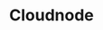 ---
blog: https://blog.cloudno.de/
codehost: https://github.com/cloudnode
logohandle: cloudnode
sort: cloudnode
title: Cloudnode
twitter: https://x.com/cloudno_de
website: https://cloudno.de/
---